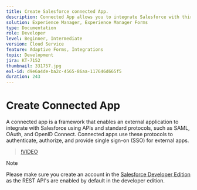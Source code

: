 ```yaml
---
title: Create Salesforce connected App.
description: Connected App allows you to integrate Salesforce with third party applications such as AEM Forms with Salesforce.
solution: Experience Manager, Experience Manager Forms
type: Documentation
role: Developer
level: Beginner, Intermediate
version: Cloud Service
feature: Adaptive Forms, Integrations
topic: Development
jira: KT-7152
thumbnail: 331757.jpg
exl-id: d9e6a4de-ba2c-4565-86aa-117646d665f5
duration: 243
---
```

# Create Connected App

A connected app is a framework that enables an external application to integrate with Salesforce using APIs and standard protocols, such as SAML, OAuth, and OpenID Connect. Connected apps use these protocols to authenticate, authorize, and provide single sign-on (SSO) for external apps.

>[!VIDEO](https://video.tv.adobe.com/v/331757?quality=12&learn=on)

>[!NOTE]
>Please make sure you create an account in the [Salesforce Developer Edition](https://developer.salesforce.com/signup) as the REST API's are enabled by default in the developer edition.
